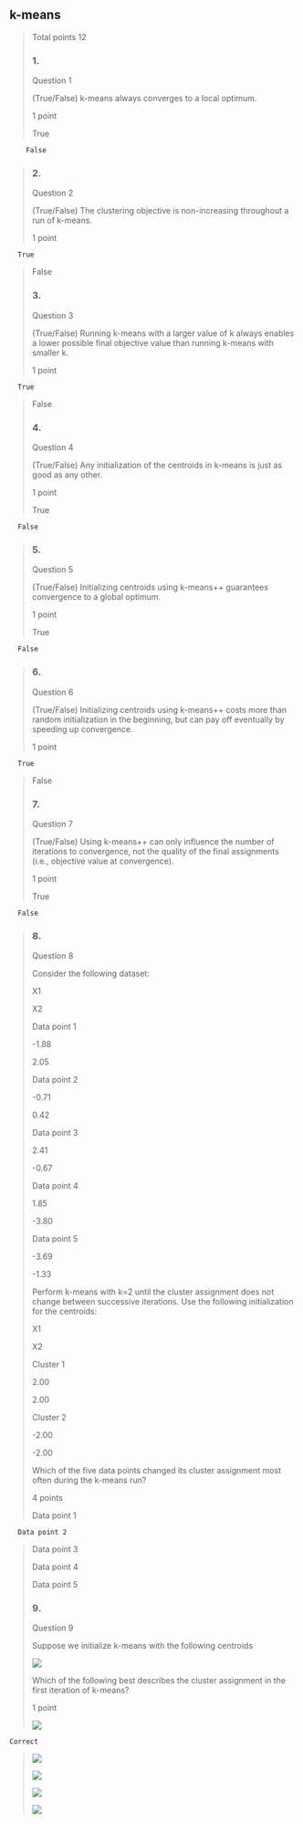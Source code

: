 ## k-means
> 
> Total points 12
> 
> ### 1.
> 
> Question 1
> 
> (True/False) k-means always converges to a local optimum.
> 
> 1 point
> 
>  True 
> 
        False 
> 
> ### 2.
> 
> Question 2
> 
> (True/False) The clustering objective is non-increasing throughout a run of k-means.
> 
> 1 point
> 

      True 
> 
>  False 
> 
> ### 3.
> 
> Question 3
> 
> (True/False) Running k-means with a larger value of k always enables a lower possible final objective value than running k-means with smaller k.
> 
> 1 point
> 

      True 
> 
>  False 
> 
> ### 4.
> 
> Question 4
> 
> (True/False) Any initialization of the centroids in k-means is just as good as any other.
> 
> 1 point
> 
>  True 
> 

      False 
> 
> ### 5.
> 
> Question 5
> 
> (True/False) Initializing centroids using k-means++ guarantees convergence to a global optimum.
> 
> 1 point
> 
>  True 
> 

      False 
> 
> ### 6.
> 
> Question 6
> 
> (True/False) Initializing centroids using k-means++ costs more than random initialization in the beginning, but can pay off eventually by speeding up convergence.
> 
> 1 point
> 

      True 
> 
>  False 
> 
> ### 7.
> 
> Question 7
> 
> (True/False) Using k-means++ can only influence the number of iterations to convergence, not the quality of the final assignments (i.e., objective value at convergence).
> 
> 1 point
> 
>  True 
> 

      False 
> 
> ### 8.
> 
> Question 8
> 
> Consider the following dataset:
> 
> X1
> 
> X2
> 
> Data point 1
> 
> -1.88
> 
> 2.05
> 
> Data point 2
> 
> -0.71
> 
> 0.42
> 
> Data point 3
> 
> 2.41
> 
> -0.67
> 
> Data point 4
> 
> 1.85
> 
> -3.80
> 
> Data point 5
> 
> -3.69
> 
> -1.33
> 
> Perform k-means with k=2 until the cluster assignment does not change between successive iterations. Use the following initialization for the centroids:
> 
> X1
> 
> X2
> 
> Cluster 1
> 
> 2.00
> 
> 2.00
> 
> Cluster 2
> 
> -2.00
> 
> -2.00
> 
> Which of the five data points changed its cluster assignment most often during the k-means run?
> 
> 4 points
> 
>  Data point 1 
> 

      Data point 2 
> 
>  Data point 3 
> 
>  Data point 4 
> 
>  Data point 5 
> 
> ### 9.
> 
> Question 9
> 
> Suppose we initialize k-means with the following centroids
> 
> ![](https://d3c33hcgiwev3.cloudfront.net/imageAssetProxy.v1/Ybwebz61EeaGyBLfiQeo_w_5ac0f1060a2b3f778c5a547903b6498a_Capture.PNG?expiry=1657497600000&hmac=KX0xv3yroOWrwwG18WRKayEfNIu9jp20aQO6uqmUNpk)
> 
> Which of the following best describes the cluster assignment in the first iteration of k-means?
> 
> 1 point
> 
>  ![](https://d3c33hcgiwev3.cloudfront.net/imageAssetProxy.v1/eIbG5D61EeahSAoAQvTmYw_b3669af1acbc06951adf5da987aa6954_Capture.PNG?expiry=1657497600000&hmac=2gXcdoR_hnYx1_gyebFXi0ko5uKdT1e0t87ZzHnN5AE) 

    Correct
>    
>  ![](https://d3c33hcgiwev3.cloudfront.net/imageAssetProxy.v1/nVhIAj61EeaGyBLfiQeo_w_b41a2898816146914cc8b0942766c51d_Capture.PNG?expiry=1657497600000&hmac=Rnin7QGGE56fSVqSVW9dCMcusEB-wB12So205N-OoUQ) 
> 
>  ![](https://d3c33hcgiwev3.cloudfront.net/imageAssetProxy.v1/vdqUTz61Eea_CQ5dfWSAjQ_a7aea5228dc3f65f739eae0741d96fcf_Capture.PNG?expiry=1657497600000&hmac=xh7wU2qcWgXopThnQUNTQBa3YWtv1qDF2QOrtJLE-aI) 
> 
>  ![](https://d3c33hcgiwev3.cloudfront.net/imageAssetProxy.v1/CGnL9j62EeaGyBLfiQeo_w_3c10c9b1364ae8bdc7101e96a8d604f8_Capture.PNG?expiry=1657497600000&hmac=7o-430w6xqyIg6hELNvJ7HgtFrfFmn_1wjYQdw5GqIw) 
> 
>  ![](https://d3c33hcgiwev3.cloudfront.net/imageAssetProxy.v1/NCtGej62EeadzhLPQSngGQ_ce23da527ca299b0f6e67c1da7fdff9c_Capture.PNG?expiry=1657497600000&hmac=_oPlOyVBy8pLevpJzrbIy7MBvNpOAVKQ06WT0utRjwM)
>
